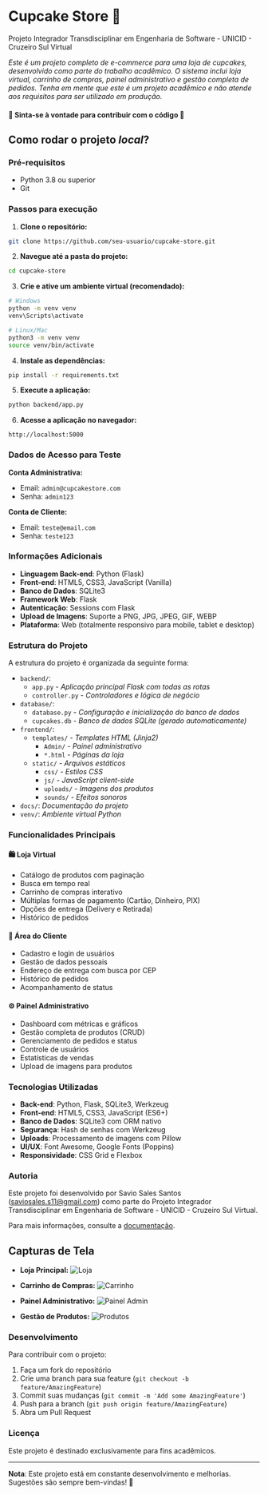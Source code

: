 # Cupcake Store 🧁

Projeto Integrador Transdisciplinar em Engenharia de Software - UNICID - Cruzeiro Sul Virtual

_Este é um projeto completo de e-commerce para uma loja de cupcakes, desenvolvido como parte do trabalho acadêmico. O sistema inclui loja virtual, carrinho de compras, painel administrativo e gestão completa de pedidos. Tenha em mente que este é um projeto acadêmico e não atende aos requisitos para ser utilizado em produção._

#### 🔧 Sinta-se à vontade para contribuir com o código 🔧

## Como rodar o projeto *local*?

### Pré-requisitos
- Python 3.8 ou superior
- Git

### Passos para execução

1. **Clone o repositório:**
~~~sh
git clone https://github.com/seu-usuario/cupcake-store.git
~~~

2. **Navegue até a pasta do projeto:**
~~~sh
cd cupcake-store
~~~

3. **Crie e ative um ambiente virtual (recomendado):**
~~~sh
# Windows
python -m venv venv
venv\Scripts\activate

# Linux/Mac
python3 -m venv venv
source venv/bin/activate
~~~

4. **Instale as dependências:**
~~~sh
pip install -r requirements.txt
~~~

5. **Execute a aplicação:**
~~~sh
python backend/app.py
~~~

6. **Acesse a aplicação no navegador:**
~~~
http://localhost:5000
~~~

### Dados de Acesso para Teste

**Conta Administrativa:**
- Email: `admin@cupcakestore.com`
- Senha: `admin123`

**Conta de Cliente:**
- Email: `teste@email.com`
- Senha: `teste123`

### Informações Adicionais

- **Linguagem Back-end**: Python (Flask)
- **Front-end**: HTML5, CSS3, JavaScript (Vanilla)
- **Banco de Dados**: SQLite3
- **Framework Web**: Flask
- **Autenticação**: Sessions com Flask
- **Upload de Imagens**: Suporte a PNG, JPG, JPEG, GIF, WEBP
- **Plataforma**: Web (totalmente responsivo para mobile, tablet e desktop)

### Estrutura do Projeto

A estrutura do projeto é organizada da seguinte forma:

- `backend/`: 
  - `app.py` - *Aplicação principal Flask com todas as rotas*
  - `controller.py` - *Controladores e lógica de negócio*
- `database/`: 
  - `database.py` - *Configuração e inicialização do banco de dados*
  - `cupcakes.db` - *Banco de dados SQLite (gerado automaticamente)*
- `frontend/`: 
  - `templates/` - *Templates HTML (Jinja2)*
    - `Admin/` - *Painel administrativo*
    - `*.html` - *Páginas da loja*
  - `static/` - *Arquivos estáticos*
    - `css/` - *Estilos CSS*
    - `js/` - *JavaScript client-side*
    - `uploads/` - *Imagens dos produtos*
    - `sounds/` - *Efeitos sonoros*
- `docs/`: *Documentação do projeto*
- `venv/`: *Ambiente virtual Python*

### Funcionalidades Principais

#### 🛍️ Loja Virtual
- Catálogo de produtos com paginação
- Busca em tempo real
- Carrinho de compras interativo
- Múltiplas formas de pagamento (Cartão, Dinheiro, PIX)
- Opções de entrega (Delivery e Retirada)
- Histórico de pedidos

#### 👤 Área do Cliente
- Cadastro e login de usuários
- Gestão de dados pessoais
- Endereço de entrega com busca por CEP
- Histórico de pedidos
- Acompanhamento de status

#### ⚙️ Painel Administrativo
- Dashboard com métricas e gráficos
- Gestão completa de produtos (CRUD)
- Gerenciamento de pedidos e status
- Controle de usuários
- Estatísticas de vendas
- Upload de imagens para produtos

### Tecnologias Utilizadas

- **Back-end**: Python, Flask, SQLite3, Werkzeug
- **Front-end**: HTML5, CSS3, JavaScript (ES6+)
- **Banco de Dados**: SQLite3 com ORM nativo
- **Segurança**: Hash de senhas com Werkzeug
- **Uploads**: Processamento de imagens com Pillow
- **UI/UX**: Font Awesome, Google Fonts (Poppins)
- **Responsividade**: CSS Grid e Flexbox

### Autoria

Este projeto foi desenvolvido por Savio Sales Santos (<saviosales.s11@gmail.com>) como parte do Projeto Integrador Transdisciplinar em Engenharia de Software - UNICID - Cruzeiro Sul Virtual.

Para mais informações, consulte a [documentação](https://github.com/seu-usuario/cupcake-store/tree/main/docs).

## Capturas de Tela

- **Loja Principal:**
  ![Loja](https://github.com/seu-usuario/cupcake-store/blob/main/docs/loja.png)

- **Carrinho de Compras:**
  ![Carrinho](https://github.com/seu-usuario/cupcake-store/blob/main/docs/carrinho.png)

- **Painel Administrativo:**
  ![Painel Admin](https://github.com/seu-usuario/cupcake-store/blob/main/docs/admin-dashboard.png)

- **Gestão de Produtos:**
  ![Produtos](https://github.com/seu-usuario/cupcake-store/blob/main/docs/admin-produtos.png)

### Desenvolvimento

Para contribuir com o projeto:

1. Faça um fork do repositório
2. Crie uma branch para sua feature (`git checkout -b feature/AmazingFeature`)
3. Commit suas mudanças (`git commit -m 'Add some AmazingFeature'`)
4. Push para a branch (`git push origin feature/AmazingFeature`)
5. Abra um Pull Request

### Licença

Este projeto é destinado exclusivamente para fins acadêmicos.

---

**Nota**: Este projeto está em constante desenvolvimento e melhorias. Sugestões são sempre bem-vindas! 🚀